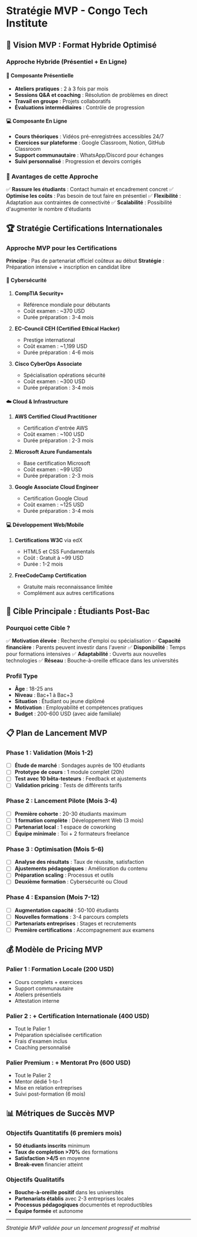 # Stratégie MVP - Congo Tech Institute

## 🎯 Vision MVP : Format Hybride Optimisé

### Approche Hybride (Présentiel + En Ligne)

#### 📍 Composante Présentielle
- **Ateliers pratiques** : 2 à 3 fois par mois
- **Sessions Q&A et coaching** : Résolution de problèmes en direct
- **Travail en groupe** : Projets collaboratifs
- **Évaluations intermédiaires** : Contrôle de progression

#### 💻 Composante En Ligne
- **Cours théoriques** : Vidéos pré-enregistrées accessibles 24/7
- **Exercices sur plateforme** : Google Classroom, Notion, GitHub Classroom
- **Support communautaire** : WhatsApp/Discord pour échanges
- **Suivi personnalisé** : Progression et devoirs corrigés

### 🎯 Avantages de cette Approche
✅ **Rassure les étudiants** : Contact humain et encadrement concret
✅ **Optimise les coûts** : Pas besoin de tout faire en présentiel
✅ **Flexibilité** : Adaptation aux contraintes de connectivité
✅ **Scalabilité** : Possibilité d'augmenter le nombre d'étudiants

## 🏆 Stratégie Certifications Internationales

### Approche MVP pour les Certifications

**Principe** : Pas de partenariat officiel coûteux au début
**Stratégie** : Préparation intensive + inscription en candidat libre

#### 🔐 Cybersécurité
1. **CompTIA Security+** 
   - Référence mondiale pour débutants
   - Coût examen : ~370 USD
   - Durée préparation : 3-4 mois

2. **EC-Council CEH (Certified Ethical Hacker)**
   - Prestige international
   - Coût examen : ~1,199 USD
   - Durée préparation : 4-6 mois

3. **Cisco CyberOps Associate**
   - Spécialisation opérations sécurité
   - Coût examen : ~300 USD
   - Durée préparation : 3-4 mois

#### ☁️ Cloud & Infrastructure
1. **AWS Certified Cloud Practitioner**
   - Certification d'entrée AWS
   - Coût examen : ~100 USD
   - Durée préparation : 2-3 mois

2. **Microsoft Azure Fundamentals**
   - Base certification Microsoft
   - Coût examen : ~99 USD
   - Durée préparation : 2-3 mois

3. **Google Associate Cloud Engineer**
   - Certification Google Cloud
   - Coût examen : ~125 USD
   - Durée préparation : 3-4 mois

#### 💻 Développement Web/Mobile
1. **Certifications W3C** via edX
   - HTML5 et CSS Fundamentals
   - Coût : Gratuit à ~99 USD
   - Durée : 1-2 mois

2. **FreeCodeCamp Certification**
   - Gratuite mais reconnaissance limitée
   - Complément aux autres certifications

## 🎯 Cible Principale : Étudiants Post-Bac

### Pourquoi cette Cible ?

✅ **Motivation élevée** : Recherche d'emploi ou spécialisation
✅ **Capacité financière** : Parents peuvent investir dans l'avenir
✅ **Disponibilité** : Temps pour formations intensives
✅ **Adaptabilité** : Ouverts aux nouvelles technologies
✅ **Réseau** : Bouche-à-oreille efficace dans les universités

### Profil Type
- **Âge** : 18-25 ans
- **Niveau** : Bac+1 à Bac+3
- **Situation** : Étudiant ou jeune diplômé
- **Motivation** : Employabilité et compétences pratiques
- **Budget** : 200-600 USD (avec aide familiale)

## 📋 Plan de Lancement MVP

### Phase 1 : Validation (Mois 1-2)
- [ ] **Étude de marché** : Sondages auprès de 100 étudiants
- [ ] **Prototype de cours** : 1 module complet (20h)
- [ ] **Test avec 10 bêta-testeurs** : Feedback et ajustements
- [ ] **Validation pricing** : Tests de différents tarifs

### Phase 2 : Lancement Pilote (Mois 3-4)
- [ ] **Première cohorte** : 20-30 étudiants maximum
- [ ] **1 formation complète** : Développement Web (3 mois)
- [ ] **Partenariat local** : 1 espace de coworking
- [ ] **Équipe minimale** : Toi + 2 formateurs freelance

### Phase 3 : Optimisation (Mois 5-6)
- [ ] **Analyse des résultats** : Taux de réussite, satisfaction
- [ ] **Ajustements pédagogiques** : Amélioration du contenu
- [ ] **Préparation scaling** : Processus et outils
- [ ] **Deuxième formation** : Cybersécurité ou Cloud

### Phase 4 : Expansion (Mois 7-12)
- [ ] **Augmentation capacité** : 50-100 étudiants
- [ ] **Nouvelles formations** : 3-4 parcours complets
- [ ] **Partenariats entreprises** : Stages et recrutements
- [ ] **Première certifications** : Accompagnement aux examens

## 💰 Modèle de Pricing MVP

### Palier 1 : Formation Locale (200 USD)
- Cours complets + exercices
- Support communautaire
- Ateliers présentiels
- Attestation interne

### Palier 2 : + Certification Internationale (400 USD)
- Tout le Palier 1
- Préparation spécialisée certification
- Frais d'examen inclus
- Coaching personnalisé

### Palier Premium : + Mentorat Pro (600 USD)
- Tout le Palier 2
- Mentor dédié 1-to-1
- Mise en relation entreprises
- Suivi post-formation (6 mois)

## 📊 Métriques de Succès MVP

### Objectifs Quantitatifs (6 premiers mois)
- **50 étudiants inscrits** minimum
- **Taux de completion >70%** des formations
- **Satisfaction >4/5** en moyenne
- **Break-even** financier atteint

### Objectifs Qualitatifs
- **Bouche-à-oreille positif** dans les universités
- **Partenariats établis** avec 2-3 entreprises locales
- **Processus pédagogiques** documentés et reproductibles
- **Équipe formée** et autonome

---

*Stratégie MVP validée pour un lancement progressif et maîtrisé*